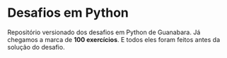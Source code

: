 # Desafios em Python
 Repositório versionado dos desafios em Python de Guanabara. Já chegamos a marca de **100 exercícios**. E todos eles foram feitos antes da solução do desafio.
